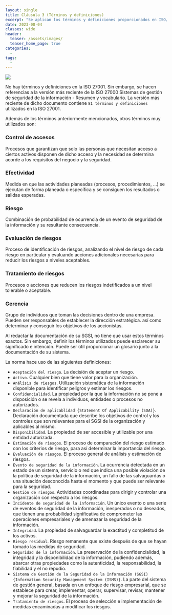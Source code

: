 ```yaml
---
layout: single
title: Cláusula 3 (Términos y definiciones)
excerpt: "Se aplican los términos y definiciones proporcionados en ISO/IEC 27000"
date: 2023-08-04
classes: wide
header:
  teaser: /assets/images/
  teaser_home_page: true
categories:
  - 
tags:
  - 
---
```


![](/assets/images/)

No hay términos y definiciones en la ISO 27001. Sin embargo, se hacen referencias a la versión más reciente de la ISO 27000 Sistemas de gestión de seguridad de la información - Resumen y vocabulario. La versión más reciente de dicho documento contiene `81 términos y definiciones` utilizados en la ISO 27001.

Además de los términos anteriormente mencionados, otros términos muy utilizados son:

### Control de accesos

Procesos que garantizan que solo las personas que necesitan acceso a ciertos activos disponen de dicho
acceso y la necesidad se determina acorde a los requisitos del negocio y la seguridad.

### Efectividad

Medida en que las actividades planeadas (procesos, procedimientos, ...) se ejecutan de forma planeada o específica y se consiguen los resultados o salidas esperadas.

### Riesgo

Combinación de probabilidad de ocurrencia de un evento de seguridad de la información y su resultante consecuencia.

### Evaluación de riesgos

Proceso de identificación de riesgos, analizando el nivel de riesgo de cada riesgo en particular y evaluando acciones adicionales necesarias para reducir los riesgos a niveles aceptables.

### Tratamiento de riesgos

Procesos o acciones que reducen los riesgos indetificados a un nivel tolerable o aceptable.

### Gerencia

Grupo de individuos que toman las decisiones dentro de una empresa. Pueden ser responsables de establecer la dirección estratégica. así como determinar y conseguir los objetivos de los accionistas.

Al redactar la documentación de su SGSI, no tiene que usar estos términos exactos. Sin embargo, definir los términos utilizados puede esclarecer su significado e intención. Puede ser útil proporcionar un glosario junto a la documentación de su sistema.

La norma hace uso de las siguientes definiciones:

* `Aceptación del riesgo`. La decisión de aceptar un riesgo.
* `Activo`. Cualquier bien que tiene valor para la organización.
* `Análisis de riesgos`. Utilización sistemática de la información disponible para identificar peligros y estimar los riesgos.
* `Confidencialidad`. La propiedad por la que la información no se pone a disposición o se revela a individuos, entidades o procesos no autorizados.
* `Declaración de aplicablidad {Statement Of Applicability (SOA)}`. Declaración documentada que describe los objetivos de control y los controles que son relevantes para el SGSI de la organización y aplicables al mismo.
* `Disponibilidad`. La propiedad de ser accesible y utilizable por una entidad autorizada.
* `Estimación de riesgos`. El proceso de comparación del riesgo estimado con los criterios de riesgo, para así determinar la importancia del riesgo.
* `Evaluación de riesgos`. El proceso general de análisis y estimación de riesgos.
* `Evento de seguridad de la información`. La ocurrencia detectada en un estado de un sistema, servicio o red que indica una posible violación de la política de seguridad de la información, un fallo de las salvaguardas o una situación desconocida hasta el momento y que puede ser relevante para la
seguridad.
* `Gestión de riesgos`. Actividades coordinadas para dirigir y controlar una organización con respecto a los riesgos.
* `Incidente de seguridad de la información`. Un único evento o una serie de eventos de seguridad de la información, inesperados o no deseados, que tienen una probabilidad significativa de comprometer las operaciones empresariales y de amenazar la seguridad de la información.
* `Integridad`. La propiedad de salvaguardar la exactitud y completitud de los activos.
* `Riesgo residual`. Riesgo remanente que existe después de que se hayan tomado las medidas de seguridad.
* `Seguridad de la información`. La preservación de la confidencialidad, la integridad y la disponibilidad de la información, pudiendo además, abarcar otras propiedades como la autenticidad, la responsabilidad, la fiabilidad y el no repudio.
* `Sistema de Gestión de la Seguridad de la Información (SGSI) {Information Security Management System (ISMS)}`. La parte del sistema de gestión general, basada en un enfoque de riesgo empresarial, que se establece para crear, implementar, operar, supervisar, revisar, mantener y mejorar la seguridad de la información.
* `Tratamiento de riesgos`. El proceso de selección e implementación de medidas encaminadas a modificar los riesgos.
